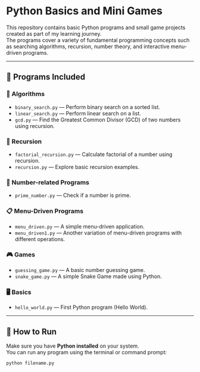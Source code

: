 # Python Basics and Mini Games

This repository contains basic Python programs and small game projects created as part of my learning journey.  
The programs cover a variety of fundamental programming concepts such as searching algorithms, recursion, number theory, and interactive menu-driven programs.

---

## 📂 Programs Included

### 🔎 Algorithms
- `binary_search.py` — Perform binary search on a sorted list.
- `linear_search.py` — Perform linear search on a list.
- `gcd.py` — Find the Greatest Common Divisor (GCD) of two numbers using recursion.

### 🔁 Recursion
- `factorial_recursion.py` — Calculate factorial of a number using recursion.
- `recursion.py` — Explore basic recursion examples.

### 🔢 Number-related Programs
- `prime_number.py` — Check if a number is prime.

### 📋 Menu-Driven Programs
- `menu_driven.py` — A simple menu-driven application.
- `menu_driven1.py` — Another variation of menu-driven programs with different operations.

### 🎮 Games
- `guessing_game.py` — A basic number guessing game.
- `snake_game.py` — A simple Snake Game made using Python.

### 🖥️ Basics
- `hello_world.py` — First Python program (Hello World).

---

## 🚀 How to Run

Make sure you have **Python installed** on your system.  
You can run any program using the terminal or command prompt:

```bash
python filename.py
